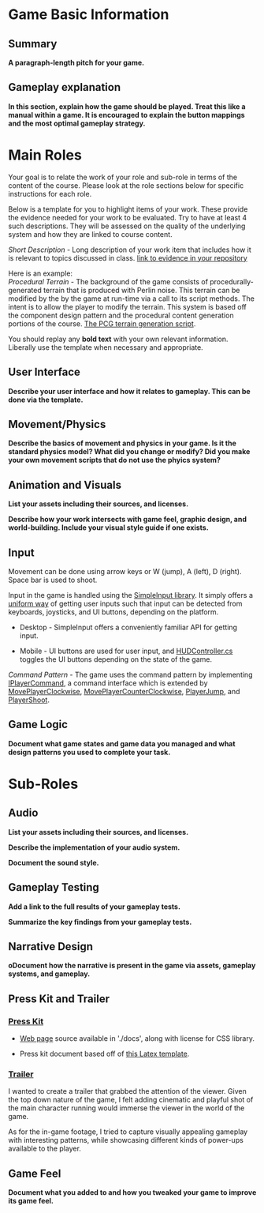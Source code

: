 # Game Basic Information #

## Summary ##

**A paragraph-length pitch for your game.**

## Gameplay explanation ##

**In this section, explain how the game should be played. Treat this like a manual within a game. It is encouraged to explain the button mappings and the most optimal gameplay strategy.**




# Main Roles #

Your goal is to relate the work of your role and sub-role in terms of the content of the course. Please look at the role sections below for specific instructions for each role.

Below is a template for you to highlight items of your work. These provide the evidence needed for your work to be evaluated. Try to have at least 4 such descriptions. They will be assessed on the quality of the underlying system and how they are linked to course content. 

*Short Description* - Long description of your work item that includes how it is relevant to topics discussed in class. [link to evidence in your repository](https://github.com/dr-jam/ECS189L/edit/project-description/ProjectDocumentTemplate.md)

Here is an example:  
*Procedural Terrain* - The background of the game consists of procedurally-generated terrain that is produced with Perlin noise. This terrain can be modified by the by the game at run-time via a call to its script methods. The intent is to allow the player to modify the terrain. This system is based off the component design pattern and the procedural content generation portions of the course. [The PCG terrain generation script](https://github.com/dr-jam/CameraControlExercise/blob/513b927e87fc686fe627bf7d4ff6ff841cf34e9f/Obscura/Assets/Scripts/TerrainGenerator.cs#L6).

You should replay any **bold text** with your own relevant information. Liberally use the template when necessary and appropriate.

## User Interface

**Describe your user interface and how it relates to gameplay. This can be done via the template.**

## Movement/Physics

**Describe the basics of movement and physics in your game. Is it the standard physics model? What did you change or modify? Did you make your own movement scripts that do not use the phyics system?**

## Animation and Visuals

**List your assets including their sources, and licenses.**

**Describe how your work intersects with game feel, graphic design, and world-building. Include your visual style guide if one exists.**

## Input

Movement can be done using arrow keys or W (jump), A (left), D (right). Space bar is used to shoot. 

Input in the game is handled using the [SimpleInput library](https://github.com/yasirkula/UnitySimpleInput). It simply offers a [uniform way](https://github.com/MLA98/Gamedev189/blob/704260c03faa5f1aa66697238ba8202b40af3640/189GAME/Assets/Resources/Scripts/PlayerController.cs#L38) of getting user inputs such that input can be detected from keyboards, joysticks, and UI buttons, depending on the platform.

- Desktop - SimpleInput offers a conveniently familiar API for getting input.

- Mobile - UI buttons are used for user input, and [HUDController.cs](https://github.com/MLA98/Gamedev189/blob/master/189GAME/Assets/Resources/Scripts/HUDController.cs) toggles the UI buttons depending on the state of the game. 


*Command Pattern* - The game uses the command pattern by implementing [IPlayerCommand](https://github.com/MLA98/Gamedev189/blob/master/189GAME/Assets/Resources/Scripts/IPlayerCommand.cs), a command interface which is extended by [MovePlayerClockwise](https://github.com/MLA98/Gamedev189/blob/master/189GAME/Assets/Resources/Scripts/MovePlayerClockwise.cs), [MovePlayerCounterClockwise](https://github.com/MLA98/Gamedev189/blob/master/189GAME/Assets/Resources/Scripts/MovePlayerCounterClockwise.cs), [PlayerJump](https://github.com/MLA98/Gamedev189/blob/master/189GAME/Assets/Resources/Scripts/PlayerJump.cs), and [PlayerShoot](https://github.com/MLA98/Gamedev189/blob/master/189GAME/Assets/Resources/Scripts/PlayerShoot.cs).

## Game Logic

**Document what game states and game data you managed and what design patterns you used to complete your task.**

# Sub-Roles

## Audio

**List your assets including their sources, and licenses.**

**Describe the implementation of your audio system.**

**Document the sound style.** 

## Gameplay Testing

**Add a link to the full results of your gameplay tests.**

**Summarize the key findings from your gameplay tests.**

## Narrative Design

**oDocument how the narrative is present in the game via assets, gameplay systems, and gameplay.** 

## Press Kit and Trailer

### [Press Kit](https://mla98.github.io/Gamedev189/press_release.pdf)

- [Web page](https://mla98.github.io/Gamedev189/) source available in './docs', along with license for CSS library.

- Press kit document based off of [this Latex template](https://www.latextemplates.com/template/press-release). 

### [Trailer](https://www.youtube.com/watch?v=DS22M8uvKxo)

I wanted to create a trailer that grabbed the attention of the viewer. Given the top down nature of the game, I felt adding cinematic and playful shot of the main character running would immerse the viewer in the world of the game.

As for the in-game footage, I tried to capture visually appealing gameplay with interesting patterns, while showcasing different kinds of power-ups available to the player.

## Game Feel

**Document what you added to and how you tweaked your game to improve its game feel.**

